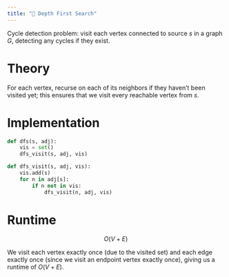 ```yaml
---
title: "🚃 Depth First Search"
---
```

Cycle detection problem: visit each vertex connected to source $s$ in a graph $G$, detecting any cycles if they exist.

# Theory
For each vertex, recurse on each of its neighbors if they haven’t been visited yet; this ensures that we visit every reachable vertex from $s$.

# Implementation
```python
def dfs(s, adj):
	vis = set()
	dfs_visit(s, adj, vis)

def dfs_visit(s, adj, vis):
	vis.add(s)
	for n in adj[s]:
		if n not in vis:
			dfs_visit(n, adj, vis)
```

# Runtime
$$ O(V+E) $$

We visit each vertex exactly once (due to the visited set) and each edge exactly once (since we visit an endpoint vertex exactly once), giving us a runtime of $O(V+E)$.